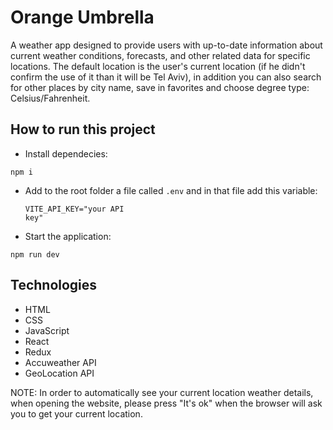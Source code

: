 # Orange Umbrella
A weather app  designed to provide users with up-to-date information about current weather conditions, forecasts, and other related data for specific locations. 
The default location is the user's current location (if he didn't confirm the use of it than it will be Tel Aviv), in addition you can also search for other places by city name, save in favorites and choose degree type: Celsius/Fahrenheit.

## How to run this project
- Install dependecies:
<pre><code>npm i</code></pre>

- Add to the root folder a file called ```.env``` and in that file add this variable: <pre><code>VITE_API_KEY="your API key"</code></pre> 

- Start the application:
<pre><code>npm run dev</code></pre>

## Technologies
- HTML
- CSS
- JavaScript
- React
- Redux
- Accuweather API
- GeoLocation API

NOTE: In order to automatically see your current location weather details, when opening the website, please press "It's ok" when the browser will ask you to get your current location.  
